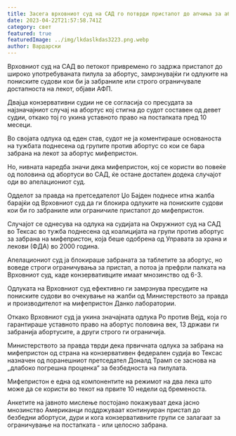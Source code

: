 ```yaml
---
title: Засега врховниот суд на САД го потврди пристапот до апчиња за абортус
date: 2023-04-22T21:57:58.741Z
category: свет
featured: true
featuredImage: ../img/lkdaslkdas3223.png.webp
author: Вардарски
---
```


Врховниот суд на САД во петокот привремено го задржа пристапот до широко употребуваната пилула за абортус, замрзнувајќи ги одлуките на пониските судови кои би ја забраниле или строго ограничувале достапноста на лекот, објави АФП.

Двајца конзервативни судии не се согласија со пресудата за најзначајниот случај на абортус кој стигна до судот составен од девет судии, откако тој го укина уставното право на постапката пред 10 месеци.

Во својата одлука од еден став, судот не ја коментираше основаноста на тужбата поднесена од групите против абортус со кои се бара забрана на лекот за абортус мифепристон.

Но, нивната наредба значи дека мифепристон, кој се користи во повеќе од половина од абортуси во САД, ќе остане достапен додека случајот оди во апелациониот суд.

Одделот за правда на претседателот Џо Бајден поднесе итна жалба барајќи од Врховниот суд да ги блокира одлуките на пониските судови кои би го забраниле или ограничиле пристапот до мифепристон.

Случајот се однесува на одлука на судијата на Окружниот суд на САД во Тексас во тужба поднесена од коалицијата на групи против абортус за забрана на мифепристон, која беше одобрена од Управата за храна и лекови (ФДА) во 2000 година.

Апелациониот суд ја блокираше забраната за таблетите за абортус, но воведе строги ограничувања за пристап, а потоа ја префрли палката на Врховниот суд, каде конзервативците имаат мнозинство од 6-3.

Одлуката на Врховниот суд ефективно ги замрзнува пресудите на пониските судови во очекување на жалби од Министерството за правда и производителот на мифепристон Данко лаборатории.

Откако Врховниот суд ја укина значајната одлука Ро против Вејд, која го гарантираше уставното право на абортус половина век, 13 држави ги забранија абортусите, а други строго ги ограничија.

Министерството за правда тврди дека првичната одлука за забрана на мифепристон од страна на конзервативен федерален судија во Тексас назначен од поранешниот претседател Доналд Трамп се заснова на „длабоко погрешна проценка“ за безбедноста на пилулата.

Мифепристон е една од компонентите на режимот на два лека што може да се користи во текот на првите 10 недели од бременоста.

Анкетите на јавното мислење постојано покажуваат дека јасно мнозинство Американци поддржуваат континуиран пристап до безбедни абортуси, дури и кога конзервативните групи се залагаат за ограничување на постапката - или целосно забрана.
